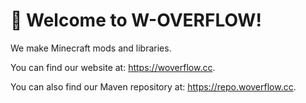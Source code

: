 <head>
  <!-- Required for IE11 Only -->
  <script src="https://cdn.polyfill.io/v2/polyfill.min.js"></script> 
 
  <!-- Standard dependencies -->
  <script src="https://unpkg.com/@webcomponents/webcomponentsjs@2.1.3/webcomponents-bundle.js"></script> 
  <script src="https://unpkg.com/@statuspage/status-widget/dist/index.js"></script> 
</head>

# 👋 Welcome to W-OVERFLOW!

<statuspage-widget src="https://metastatuspage.com"></statuspage-widget>

We make Minecraft mods and libraries. 

You can find our website at: <https://woverflow.cc>.

You can also find our Maven repository at: <https://repo.woverflow.cc>.

